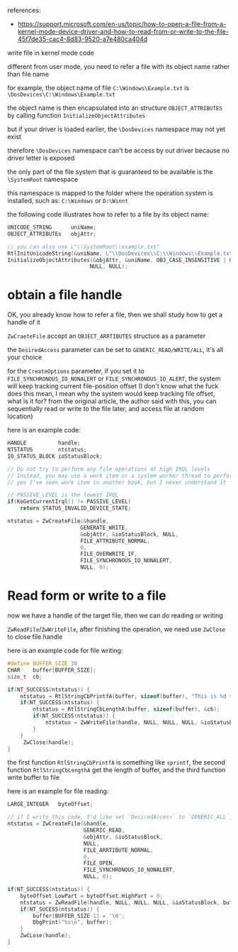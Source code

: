 references:
 - https://support.microsoft.com/en-us/topic/how-to-open-a-file-from-a-kernel-mode-device-driver-and-how-to-read-from-or-write-to-the-file-45f7de35-cac4-8d83-9520-a7e480ca404d

write file in kernel mode code

different from user mode, you need to refer a file with its object name rather than file name

for example, the object name of file `C:\Windows\Example.txt` is `\DosDevices\C:\Windows\Example.txt`

the object name is then encapsulated into an structure `OBJECT_ATTRIBUTES` by calling function `InitializeObjectAttributes`



but if your driver is loaded earlier, the `\DosDevices` namespace may not yet exist

therefore `\DosDevices` namespace can't be access by out driver because no driver letter is exposed

the only part of the file system that is guaranteed to be available is the `\SystemRoot` namespace

this namespace is mapped to the folder where the operation system is installed, such as: `C:\Windows` or `D:\Winnt`



the following code illustrates how to refer to a file by its object name:

```c
UNICODE_STRING		uniName;
OBJECT_ATTRIBUTEs	objAttr;

// you can also use L"\\SystemRoot\\example.txt"
RtlInitUnicodeString(&uniName, L"\\DosDevices\\C:\\Windows\\Example.txt");
InitializeObjectAttributes(&objAttr, &uniName, OBJ_CASE_INSENSITIVE | OBJ_KERNEL_HANDLE,
                          NULL, NULL);
```

# obtain a file handle

OK, you already know how to refer a file, then we shall study how to get a handle of it

`ZwCraeteFile` accept an `OBJECT_ARRTIBUTES` structure as a parameter

the `DesiredAccess` parameter can be set to `GENERIC_READ/WRITE/ALL`, it's all your choice

for the `CreateOptions` parameter, if you set it to `FILE_SYNCHRONOUS_IO_NONALERT` or `FILE_SYNCHRONOUS_IO_ALERT`, the system will keep tracking current file-position offset (I don't know what the fuck does this mean, I mean why the system would keep tracking file offset, what is it for? from the original article, the author said with this, you can sequentially read or write to the file later, and access file at random location)



here is an example code:

```c
HANDLE			handle;
NTSTATUS		ntstatus;
IO_STATUS_BLOCK	ioStatusBlock;

// Do not try to perform any file operations at high IRQL levels
// Instead, you may use a work item or a system worker thread to perform file operation
// yes I've seen work item in another book, but I never understand it

// PASSIVE_LEVEL is the lowest IRQL
if(KeGetCurrentIrql() != PASSIVE_LEVEL)
	return STATUS_INVALID_DEVICE_STATE;

ntstatus = ZwCreateFile(&handle,
                       GENERATE_WRITE,
                       &objAttr, &ioStatusBlock, NULL,
                       FILE_ATTRIBUTE_NORMAL,
                       0,
                       FILE_OVERWRITE_IF,
                       FILE_SYNCHRONOUS_IO_NONALERT,
                       NULL, 0);
```



# Read form or write to a file



now we have a handle of the target file, then we can do reading or writing

`ZwReadFile`/`ZwWriteFile`, after finishing the operation, we need use `ZwClose` to close file handle



here is an example code for file writing:

```c
#define BUFFER_SIZE 30
CHAR	buffer[BUFFER_SIZE];
size_t	cb;

if(NT_SUCCESS(ntstatus)) {
	ntstatus = RtlStringCbPrintfA(buffer, sizeof(buffer), "This is %d test\r\n", 0x0);
    if(NT_SUCCESS(ntstatus) {	
        ntstatus = RtlStringCbLengthA(buffer, sizeof(buffer), &cb);
        if(NT_SUCCESS(ntstatus)) {
            ntstatus = ZwWriteFile(handle, NULL, NULL, NULL, &ioStatusBlock, buffer, c, NULL, NULL);
		}
	}
     ZwClose(handle);
}
```



the first function `RtlStringCbPrintfA` is something like `sprintf`, the second function `RtlStringCbLengthA` get the length of buffer, and the third function write buffer to file



here is an example for file reading:

```c
LARGE_INTEGER	byteOffset;

// if I write this code, I'd like set `DesiredAccess` to `GENERIC_ALL`, so I don't have to call ZwCreateFile twice (for writing and reading)
ntstatus = ZwCreateFile(&handle,
                       	GENERIC_READ,
                        &objAttr, &ioStatusBlock,
                        NULL,
                        FILE_ARRTIBUTE_NORMAL,
                        0,
                        FILE_OPEN,
                        FILE_SYNCHRONOUS_IO_NONALERT,
                        NULL, 0);

if(NT_SUCCESS(ntstatus)) {
    byteOffset.LowPart = byteOffset.HighPart = 0;
    ntstatus = ZwReadFile(handle, NULL, NULL, NULL, &ioStatusBlock, buffer, BUFFER_SIZE, &byteOffset, NULL);
    if(NT_SUCESS(ntstatus)) {
        buffer[BUFFER_SIZE-1] = '\0';
        DbgPrint("%s\n", buffer);
    }
    ZwCLose(handle);
}
```













